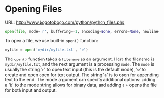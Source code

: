 # Opening Files

URL: http://www.bogotobogo.com/python/python_files.php

```python
open(file, mode='r', buffering=-1, encoding=None, errors=None, newline=None, closefd=True, opener=None)
```

To open a file, we use built-in `open()` function:

```python
myfile = open('mydir/myfile.txt', 'w')
```

The `open()` function takes a `filename` as an argument. Here the filename is `mydir/myfile.txt`, and the next argument is a processing `mode`. The `mode` is usually the string '`r`' to open text input (this is the default mode), '`w`' to create and open open for text output. The string '`a`' is to open for appending text to the end. The mode argument can specify additional options: adding a '`b`' to the mode string allows for binary data, and adding a `+` opens the file for both input and output.












